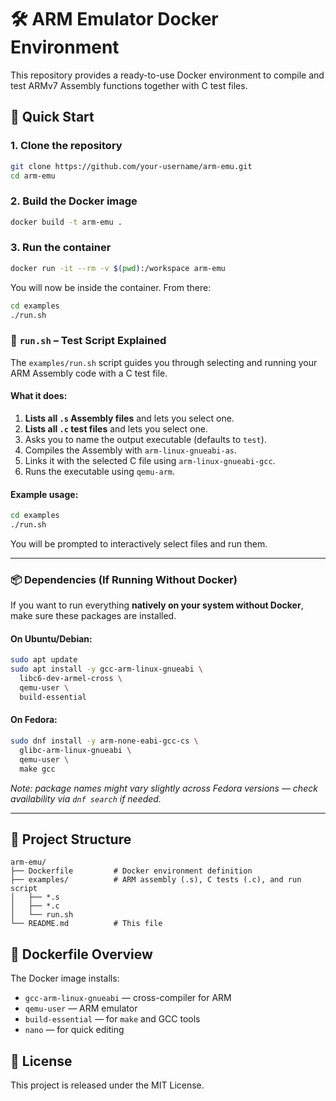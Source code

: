 # 🛠️ ARM Emulator Docker Environment

This repository provides a ready-to-use Docker environment to compile and test ARMv7 Assembly functions together with C test files.

## 🚀 Quick Start

### 1. Clone the repository

```bash
git clone https://github.com/your-username/arm-emu.git
cd arm-emu
````

### 2. Build the Docker image

```bash
docker build -t arm-emu .
```

### 3. Run the container

```bash
docker run -it --rm -v $(pwd):/workspace arm-emu
```

You will now be inside the container. From there:

```bash
cd examples
./run.sh
```

### 🔧 `run.sh` – Test Script Explained

The `examples/run.sh` script guides you through selecting and running your ARM Assembly code with a C test file.

#### What it does:

1. **Lists all `.s` Assembly files** and lets you select one.
2. **Lists all `.c` test files** and lets you select one.
3. Asks you to name the output executable (defaults to `test`).
4. Compiles the Assembly with `arm-linux-gnueabi-as`.
5. Links it with the selected C file using `arm-linux-gnueabi-gcc`.
6. Runs the executable using `qemu-arm`.

#### Example usage:

```bash
cd examples
./run.sh
```

You will be prompted to interactively select files and run them.

---

### 📦 Dependencies (If Running Without Docker)

If you want to run everything **natively on your system without Docker**, make sure these packages are installed.

#### On Ubuntu/Debian:

```bash
sudo apt update
sudo apt install -y gcc-arm-linux-gnueabi \
  libc6-dev-armel-cross \
  qemu-user \
  build-essential
```

#### On Fedora:

```bash
sudo dnf install -y arm-none-eabi-gcc-cs \
  glibc-arm-linux-gnueabi \
  qemu-user \
  make gcc
```

*Note: package names might vary slightly across Fedora versions — check availability via `dnf search` if needed.*

---

## 📂 Project Structure

```
arm-emu/
├── Dockerfile         # Docker environment definition
├── examples/          # ARM assembly (.s), C tests (.c), and run script
│   ├── *.s
│   ├── *.c
│   └── run.sh
└── README.md          # This file
```

## 🐳 Dockerfile Overview

The Docker image installs:

* `gcc-arm-linux-gnueabi` — cross-compiler for ARM
* `qemu-user` — ARM emulator
* `build-essential` — for `make` and GCC tools
* `nano` — for quick editing

## 📜 License

This project is released under the MIT License.
